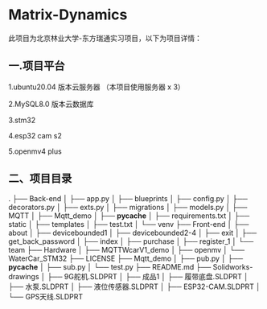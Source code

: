 # Matrix-Dynamics

此项目为北京林业大学-东方瑞通实习项目，以下为项目详情：

## 一.项目平台

1.ubuntu20.04 版本云服务器 （本项目使用服务器 x 3）

2.MySQL8.0 版本云数据库

3.stm32

4.esp32 cam s2

5.openmv4 plus

## 二、项目目录

.
├── Back-end
│   ├── app.py
│   ├── blueprints
│   ├── config.py
│   ├── decorators.py
│   ├── exts.py
│   ├── migrations
│   ├── models.py
│   ├── MQTT
│   ├── Mqtt_demo
│   ├── __pycache__
│   ├── requirements.txt
│   ├── static
│   ├── templates
│   ├── test.txt
│   └── venv
├── Front-end
│   ├── about
│   ├── devicebounded1
│   ├── devicebounded2-4
│   ├── exit
│   ├── get_back_password
│   ├── index
│   ├── purchase
│   ├── register_1
│   └── team
├── Hardware
│   ├── MQTTWcarV1_demo
│   ├── openmv
│   └── WaterCar_STM32
├── LICENSE
├── Mqtt_demo
│   ├── pub.py
│   ├── __pycache__
│   ├── sub.py
│   └── test.py
├── README.md
├── Solidworks-drawings
│   ├── 9G舵机.SLDPRT
│   ├── 成品1
│   ├── 履带底盘.SLDPRT
│   ├── 水泵.SLDPRT
│   ├── 液位传感器.SLDPRT
│   ├── ESP32-CAM.SLDPRT
│   └── GPS天线.SLDPRT
